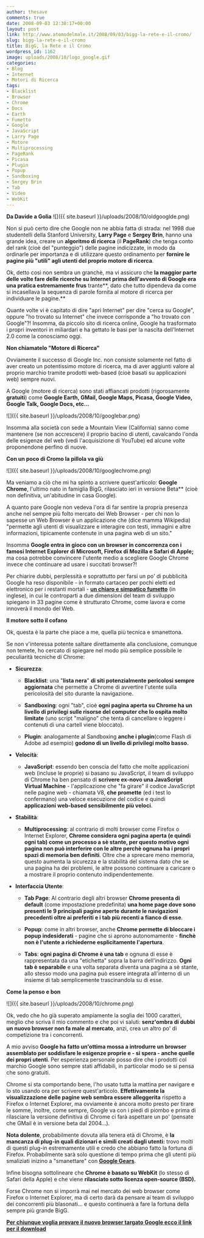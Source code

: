 ```yaml
---
author: thesave
comments: true
date: 2008-09-03 12:38:17+00:00
layout: post
link: http://www.atomodelmale.it/2008/09/03/bigg-la-rete-e-il-cromo/
slug: bigg-la-rete-e-il-cromo
title: BigG, la Rete e il Cromo
wordpress_id: 1162
image: uploads/2008/10/logo_google.gif
categories:
- Blog
- Internet
- Motori di Ricerca
tags:
- Blacklist
- Browser
- Chrome
- Docs
- Earth
- Fumetto
- Google
- JavaScript
- Larry Page
- Motore
- Multiprocessing
- PageRank
- Picasa
- Plugin
- Popup
- Sandboxing
- Sergey Brin
- Tab
- Video
- WebKit
---
```


**Da Davide a Golia**
![]({{ site.baseurl }}/uploads/2008/10/oldgooglde.png)

Non si può certo dire che Google non ne abbia fatta di strada: nel 1998 due studentelli della Stanford University, **Larry Page** e **Sergey Brin**, hanno una grande idea, creare un **algoritmo di ricerca** (il **PageRank**) che tenga conto del rank (cioè del "punteggio") delle pagine indicizzate, in modo da ordinarle per importanza e di utilizzare questo ordinamento per **fornire le pagine più "utili" agli utenti del proprio motore di ricerca**.

Ok, detto così non sembra un granchè, ma vi assicuro che **la maggior parte delle volte fare delle ricerche su Internet prima dell'avvento di Google era una pratica estremamente frus** trante**, dato che tutto dipendeva da come si incasellava la sequenza di parole fornita al motore di ricerca per individuare le pagine.**

Quante volte vi è capitato di dire "apri Internet" per dire "cerca su Google", oppure "ho trovato su Internet" che invece corrisponde a "ho trovato con Google"?! Insomma, da piccolo sito di ricerca online, Google ha trasformato i propri inventori in miliardari e ha gettato le basi per la nascita dell'Internet 2.0 come la conosciamo oggi.

**Non chiamatelo "Motore di Ricerca"**

Ovviamente il successo di Google Inc. non consiste solamente nel fatto di aver creato un potentissimo motore di ricerca, ma di aver aggiunti valore al proprio marchio tramite prodotti web-based (cioè basati su applicazioni web) sempre nuovi.

A Google (motore di ricerca) sono stati affiancati prodotti (rigorosamente **gratuiti**) come **Google Earth, GMail, Google Maps, Picasa, Google Video, Google Talk, Google Docs, etc...**

![]({{ site.baseurl }}/uploads/2008/10/googlebar.png)

Insomma alla società con sede a Mountain View (California) sanno come mantenere (se non accrescere) il proprio bacino di utenti, cavalcando l'onda delle esigenze del web (vedi l'acquisizione di YouTube) ed alcune volte proponendone perfino di nuove.

**Con un poco di Cromo la pillola va giù**

![]({{ site.baseurl }}/uploads/2008/10/googlechrome.png)

Ma veniamo a ciò che mi ha spinto a scrivere quest'articolo: **Google Chrome**, l'ultimo nato in famiglia BigG, rilasciato ieri in versione Beta** (cioè non definitiva, un'abitudine in casa Google).

A quanto pare Google non vedeva l'ora di far sentire la propria presenza anche nel sempre più folto mercato dei Web Browser - per chi non lo sapesse un Web Browser è un applicazione che (dice mamma Wikipedia) "permette agli utenti di visualizzare e interagire con testi, immagini e altre informazioni, tipicamente contenute in una pagina web di un sito."

Insomma **Google entra in gioco con un browser in concorrenza con i famosi Internet Explorer di Microsoft, Firefox di Mozilla e Safari di Apple;** ma cosa potrebbe convincere l'utente medio a scegliere Google Chrome invece che continuare ad usare i succitati browser?!

Per chiarire dubbi, perplessità e soprattutto per farsi un po' di pubblicità Google ha reso disponibile - in formato cartaceo per pochi eletti ed elettronico per i restanti mortali - **[un chiaro e simpatico fumetto](http://www.google.com/googlebooks/chrome/)** (in inglese), in cui le controparti a due dimensioni del team di sviluppo spiegano in 33 pagine come è strutturato Chrome, come lavora e come innoverà il mondo del Web.

**Il motore sotto il cofano**

Ok, questa è la parte che piace a me, quella più tecnica e smanettona.

Se non v'interessa potente saltare direttamente alla conclusione, comunque non temete, ho cercato di spiegare nel modo più semplice possibile le peculiarità tecniche di Chrome:

	
  * **Sicurezza**:

	
    * **Blacklist**: una "**lista nera**" **di siti potenzialmente pericolosi sempre aggiornata** che permette a Chrome di avvertire l'utente sulla pericolosità del sito durante la navigazione.

	
    * **Sandboxing**: ogni "tab", cioè **ogni pagina aperta su Chrome ha un livello di privilegi sulle risorse del computer che lo ospita molto limitate** (uno script "maligno" che tenta di cancellare o leggere i contenuti di una cartell viene bloccato).

	
    * **Plugin**: analogamente al Sandboxing **anche i plugin**(come Flash di Adobe ad esempio) **godono di un livello di privilegi molto basso.**

	
  * **Velocità**:

	
    * **JavaScript**: essendo ben conscia del fatto che molte applicazioni web (incluse le proprie) si basano su JavaScript, il team di sviluppo di Chrome ha ben pensato di **scrivere ex-novo una JavaScript Virtual Machine** - l'applicazione che "fa girare" il codice JavaScript nelle pagine web - chiamata V8, **che promette** (ed i test lo confermano) una veloce esecuzione del codice e quindi **applicazioni web-based sensibilmente più veloci**.

	
  * **Stabilità**:

	
    * **Multiprocessing**: al contrario di molti browser come Firefox o Internet Explorer, **Chrome considera ogni pagina aperta (e quindi ogni tab) come un processo a sè stante, per questo motivo ogni pagina non può interferire con le altre perchè ognuna ha i propri spazi di memoria ben definiti**. Oltre che a sprecare meno memoria, questo aumenta la sicurezza e la stabilità del sistema dato che se una pagina ha dei problemi, le altre possono continuare a caricare o a mostrare il proprio contenuto indipendentemente.

	
  * **Interfaccia Utente**:

	
    * **Tab Page**: Al contrario degli altri browser **Chrome presenta di default** (come impostazione predefinita) **una home page dove sono presenti le 9 principali pagine aperte durante le navigazioni precedenti oltre ai preferiti e i tab più recenti a fianco di esse**.

	
    * **Popup**: come in altri browser, anche **Chrome permette di bloccare i popup indesiderati** - pagine che si aprono autonomamente - **finchè non è l'utente a richiederne esplicitamente l'apertura**.

	
    * **Tabs**: **ogni pagina di Chrome è una tab** e ognuna di esse è rappresentata da una "etichetta" sopra la barra dell'indirizzo. **Ogni tab è separabile** e una volta separata diventa una pagina a sè stante, allo stesso modo una pagina può essere integrata all'interno di un insieme di tab semplicemente trascinandola su di esse.

**Come la penso e bon**

![]({{ site.baseurl }}/uploads/2008/10/chrome.png)

Ok, vedo che ho già superato ampiamente la soglia dei 1000 caratteri, meglio che scriva il mio commento e che poi vi saluti: **senz'ombra di dubbi un nuovo browser non fa male al mercato**, anzi, crea un altro po' di competizione tra i concorrenti.

A mio avviso **Google ha fatto un'ottima mossa a introdurre un browser assemblato per soddisfare le esigenze proprie e - si spera - anche quelle dei propri utenti**. Per esperienza personale posso dire che i prodotti col marchio Google sono sempre stati affidabili, in particolar modo se si pensa che sono gratuiti.

Chrome si sta comportando bene, l'ho usato tutta la mattina per navigare e lo sto usando ora per scrivere quest'articolo. **Effettivamente la visualizzazione delle pagine web sembra essere alleggerita** rispetto a Firefox o Internet Explorer, ma ovviamente è ancora molto presto per tirare le somme, inoltre, come sempre, Google va con i piedi di piombo e prima di rilasciare la versione definitiva di Chrome ci farà aspettare un po' (pensate che GMail è in versione beta dal 2004...).

**Nota dolente**, probabilmente dovuta alla tenera età di Chrome, è **la mancanza di plug-in quali dizionari e simili creati dagli utenti:** trovo molti di questi plug-in estremamente utili e credo che abbiano fatto la fortuna di Firefox. Probabilmente sarà solo questione di tempo prima che gli utenti più smaliziati inizino a "smanettare" con [**Google Gears**](http://it.wikipedia.org/wiki/Google_Gears).

Infine bisogna sottolineare che **Chrome è basato su WebKit** (lo stesso di Safari della Apple) e che viene **rilasciato sotto licenza open-source (BSD).**

Forse Chrome non si imporrà mai nel mercato dei web browser come Firefox o Internet Explorer, ma di certo darà da pensare ai team di sviluppo dei concorrenti più blasonati... e questo continuerà a fare la fortuna della sempre più grande BigG.

**[Per chiunque voglia provare il nuovo browser targato Google ecco il link per il download](http://www.google.com/chrome/)**
